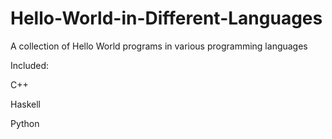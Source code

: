 # Hello-World-in-Different-Languages
A collection of Hello World programs in various programming languages

Included:

C++

Haskell

Python
